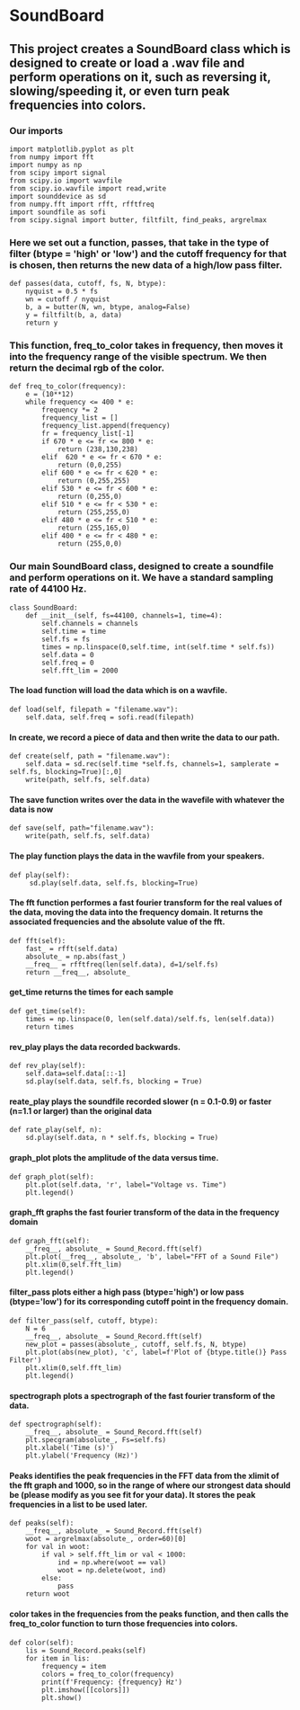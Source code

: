 # SoundBoard
## This project creates a SoundBoard class which is designed to create or load a .wav file and perform operations on it, such as reversing it, slowing/speeding it, or even turn peak frequencies into colors.

### Our imports
    import matplotlib.pyplot as plt
    from numpy import fft
    import numpy as np
    from scipy import signal
    from scipy.io import wavfile
    from scipy.io.wavfile import read,write
    import sounddevice as sd
    from numpy.fft import rfft, rfftfreq
    import soundfile as sofi
    from scipy.signal import butter, filtfilt, find_peaks, argrelmax
    
### Here we set out a function, passes, that take in the type of filter (btype = 'high' or 'low') and the cutoff frequency for that is chosen, then returns the new data of a high/low pass filter.
    def passes(data, cutoff, fs, N, btype):
        nyquist = 0.5 * fs
        wn = cutoff / nyquist
        b, a = butter(N, wn, btype, analog=False)
        y = filtfilt(b, a, data)
        return y

### This function, freq_to_color takes in frequency, then moves it into the frequency range of the visible spectrum. We then return the decimal rgb of the color.
    def freq_to_color(frequency):
        e = (10**12)
        while frequency <= 400 * e:
            frequency *= 2
            frequency_list = []
            frequency_list.append(frequency)
            fr = frequency_list[-1]
            if 670 * e <= fr <= 800 * e:
                return (238,130,238)
            elif  620 * e <= fr < 670 * e:
                return (0,0,255)
            elif 600 * e <= fr < 620 * e:
                return (0,255,255)
            elif 530 * e <= fr < 600 * e:
                return (0,255,0)
            elif 510 * e <= fr < 530 * e:
                return (255,255,0)
            elif 480 * e <= fr < 510 * e:
                return (255,165,0)
            elif 400 * e <= fr < 480 * e:
                return (255,0,0)
                
### Our main SoundBoard class, designed to create a soundfile and perform operations on it. We have a standard sampling rate of 44100 Hz.
    class SoundBoard:
        def __init__(self, fs=44100, channels=1, time=4):
            self.channels = channels
            self.time = time
            self.fs = fs
            times = np.linspace(0,self.time, int(self.time * self.fs))
            self.data = 0
            self.freq = 0
            self.fft_lim = 2000
        
#### The load function will load the data which is on a wavfile.   
    def load(self, filepath = "filename.wav"):
        self.data, self.freq = sofi.read(filepath)
        
#### In create, we record a piece of data and then write the data to our path.        
    def create(self, path = "filename.wav"):
        self.data = sd.rec(self.time *self.fs, channels=1, samplerate = self.fs, blocking=True)[:,0]
        write(path, self.fs, self.data)
        
#### The save function writes over the data in the wavefile with whatever the data is now
    def save(self, path="filename.wav"):
        write(path, self.fs, self.data)
        
#### The play function plays the data in the wavfile from your speakers.        
    def play(self):
         sd.play(self.data, self.fs, blocking=True)
            
#### The fft function performes a fast fourier transform for the real values of the data, moving the data into the frequency domain. It returns the associated frequencies and the absolute value of the fft.
    def fft(self):
        fast_ = rfft(self.data)
        absolute_ = np.abs(fast_)
        __freq__ = rfftfreq(len(self.data), d=1/self.fs)
        return __freq__, absolute_
    
#### get_time returns the times for each sample   
    def get_time(self):
        times = np.linspace(0, len(self.data)/self.fs, len(self.data))
        return times
    
#### rev_play plays the data recorded backwards.       
    def rev_play(self):
        self.data=self.data[::-1]
        sd.play(self.data, self.fs, blocking = True)
        
#### reate_play plays the soundfile recorded slower (n = 0.1-0.9) or faster (n=1.1 or larger) than the original data
    def rate_play(self, n):
        sd.play(self.data, n * self.fs, blocking = True)
        
#### graph_plot plots the amplitude of the data versus time.
    def graph_plot(self):
        plt.plot(self.data, 'r', label="Voltage vs. Time")
        plt.legend()
        
#### graph_fft graphs the fast fourier transform of the data in the frequency domain
    def graph_fft(self):
        __freq__, absolute_ = Sound_Record.fft(self)
        plt.plot(__freq__, absolute_, 'b', label="FFT of a Sound File")
        plt.xlim(0,self.fft_lim)
        plt.legend()
        
#### filter_pass plots either a high pass (btype='high') or low pass (btype='low') for its corresponding cutoff point in the frequency domain.
    def filter_pass(self, cutoff, btype):
        N = 6
        __freq__, absolute_ = Sound_Record.fft(self)
        new_plot = passes(absolute_, cutoff, self.fs, N, btype)
        plt.plot(abs(new_plot), 'c', label=f'Plot of {btype.title()} Pass Filter')
        plt.xlim(0,self.fft_lim)
        plt.legend()
        
#### spectrograph plots a spectrograph of the fast fourier transform of the data.
    def spectrograph(self):
        __freq__, absolute_ = Sound_Record.fft(self)
        plt.specgram(absolute_, Fs=self.fs)
        plt.xlabel('Time (s)')
        plt.ylabel('Frequency (Hz)')
        
#### Peaks identifies the peak frequencies in the FFT data from the xlimit of the fft graph and 1000, so in the range of where our strongest data should be (please modify as you see fit for your data). It stores the peak frequencies in a list to be used later. 
    def peaks(self):
        __freq__, absolute_ = Sound_Record.fft(self)
        woot = argrelmax(absolute_, order=60)[0]
        for val in woot:
            if val > self.fft_lim or val < 1000:
                ind = np.where(woot == val)
                woot = np.delete(woot, ind)
            else:
                pass
        return woot
    
#### color takes in the frequencies from the peaks function, and then calls the freq_to_color function to turn those frequencies into colors.
    def color(self):
        lis = Sound_Record.peaks(self)
        for item in lis:
            frequency = item
            colors = freq_to_color(frequency)
            print(f'Frequency: {frequency} Hz')
            plt.imshow([[colors]])
            plt.show()
